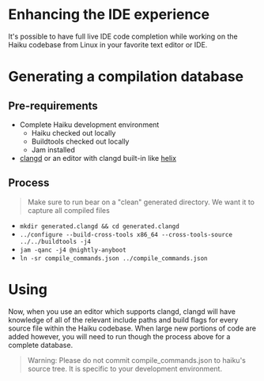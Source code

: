 # Enhancing the IDE experience

It's possible to have full live IDE code completion while working on the Haiku codebase from Linux
in your favorite text editor or IDE.

# Generating a compilation database

## Pre-requirements

* Complete Haiku development environment
  * Haiku checked out locally
  * Buildtools checked out locally
  * Jam installed
* [clangd](https://clangd.llvm.org) or an editor with clangd built-in like [helix](https://helix-editor.com)

## Process

> Make sure to run bear on a "clean" generated directory. We want it to capture all compiled files

* ```mkdir generated.clangd && cd generated.clangd```
* ```../configure --build-cross-tools x86_64 --cross-tools-source ../../buildtools -j4```
* ```jam -qanc -j4 @nightly-anyboot```
* ```ln -sr compile_commands.json ../compile_commands.json```

# Using

Now, when you use an editor which supports clangd, clangd will have knowledge of all of the
relevant include paths and build flags for every source file within the Haiku codebase.  When large
new portions of code are added however, you will need to run though the process above for a complete
database.

> Warning: Please do not commit compile_commands.json to haiku's source tree. It is specific
> to your development environment.
